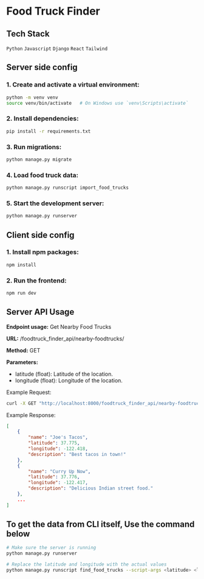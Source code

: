 # Food Truck Finder

## Tech Stack
<code>Python</code>
<code>Javascript</code>
<code>Django</code>
<code>React</code>
<code>Tailwind</code>

## Server side config

### 1. Create and activate a virtual environment:
```bash
python -m venv venv
source venv/bin/activate   # On Windows use `venv\Scripts\activate`
```

### 2. Install dependencies:
```bash
pip install -r requirements.txt
```

### 3. Run migrations:

```bash
python manage.py migrate
```

### 4. Load food truck data:

```bash
python manage.py runscript import_food_trucks
```

### 5. Start the development server:

```bash
python manage.py runserver
```

## Client side config

### 1. Install npm packages:
```bash
npm install
```

### 2. Run the frontend:
```bash
npm run dev
```

## Server API Usage

**Endpoint usage:** Get Nearby Food Trucks

**URL:** /foodtruck_finder_api/nearby-foodtrucks/

**Method:** GET

**Parameters:**

* latitude (float): Latitude of the location.
* longitude (float): Longitude of the location.

Example Request:
```bash
curl -X GET "http://localhost:8000/foodtruck_finder_api/nearby-foodtrucks/?latitude=37.7749&longitude=-122.4194"
```

Example Response:
```json
[
    {
        "name": "Joe's Tacos",
        "latitude": 37.775,
        "longitude": -122.418,
        "description": "Best tacos in town!"
    },
    {
        "name": "Curry Up Now",
        "latitude": 37.776,
        "longitude": -122.417,
        "description": "Delicious Indian street food."
    },
    ...
]
```

## To get the data from CLI itself, Use the command below

```bash
# Make sure the server is running
python manage.py runserver

# Replace the latitude and longitude with the actual values
python manage.py runscript find_food_trucks --script-args <latitude> <longitude>
```

